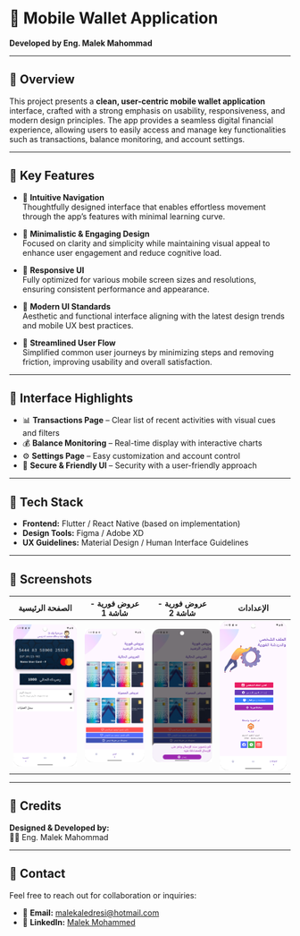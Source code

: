 
# 💼 Mobile Wallet Application
**Developed by Eng. Malek Mahommad**

---

## 🧩 Overview
This project presents a **clean, user-centric mobile wallet application** interface, crafted with a strong emphasis on usability, responsiveness, and modern design principles. The app provides a seamless digital financial experience, allowing users to easily access and manage key functionalities such as transactions, balance monitoring, and account settings.

---

## 🎯 Key Features

- 🔹 **Intuitive Navigation**  
  Thoughtfully designed interface that enables effortless movement through the app’s features with minimal learning curve.

- 🔹 **Minimalistic & Engaging Design**  
  Focused on clarity and simplicity while maintaining visual appeal to enhance user engagement and reduce cognitive load.

- 🔹 **Responsive UI**  
  Fully optimized for various mobile screen sizes and resolutions, ensuring consistent performance and appearance.

- 🔹 **Modern UI Standards**  
  Aesthetic and functional interface aligning with the latest design trends and mobile UX best practices.

- 🔹 **Streamlined User Flow**  
  Simplified common user journeys by minimizing steps and removing friction, improving usability and overall satisfaction.

---

## 📱 Interface Highlights

- 📊 **Transactions Page** – Clear list of recent activities with visual cues and filters  
- 💰 **Balance Monitoring** – Real-time display with interactive charts  
- ⚙️ **Settings Page** – Easy customization and account control  
- 🔐 **Secure & Friendly UI** – Security with a user-friendly approach

---

## 🔧 Tech Stack

- **Frontend:** Flutter / React Native (based on implementation)  
- **Design Tools:** Figma / Adobe XD  
- **UX Guidelines:** Material Design / Human Interface Guidelines

---

## 📸 Screenshots

| الصفحة الرئيسية | عروض فورية - شاشة 1 | عروض فورية - شاشة 2 | الإعدادات |
|------------------|----------------------|----------------------|-------------|
| ![Home](screenshots/Home_Screen.png) | ![Offers1](screenshots/Price_screen_1.png) | ![Offers2](screenshots/price_screen_2.png) | ![Settings](screenshots/Setting_Screen.png) |
---

## 🙌 Credits  
**Designed & Developed by:**  
👨‍💻 Eng. Malek Mahommad

---

## 📩 Contact  
Feel free to reach out for collaboration or inquiries:

- 📧 **Email:** malekaledresi@hotmail.com  
- 🔗 **LinkedIn:** [Malek Mohammed](https://www.linkedin.com/in/malek-mohammed-0a487720b)
